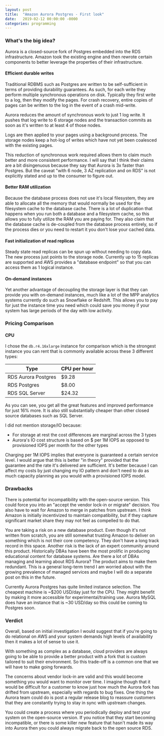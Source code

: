 ```yaml
---
layout: post
title:  "Amazon Aurora Postgres - First look"
date:   2019-02-12 00:00:00 -0000
categories: programming
---
```


### What's the big idea?

Aurora is a closed-source fork of Postgres embedded into the RDS infrastructure. Amazon took the existing engine and then rewrote certain components to better leverage the properties of their infrastructure.

#### Efficient durable writes

Traditional RDBMS such as Postgres are written to be self-sufficient in terms of providing durability guarantees. As such, for each write they perform multiple synchronous operations on disk. Typically they first write to a log, then they modify the pages. For crash recovery, entire copies of pages can be written to the log in the event of a crash mid-write.

Aurora reduces the amount of synchronous work to just 1 log write. It pushes that log write to 6 storage nodes and the transaction commits as soon as it's written to at least 4 of those nodes.

Logs are then applied to your pages using a background process. The storage nodes keep a hot-log of writes which have not yet been coalesced with the existing pages.

This reduction of synchronous work required allows them to claim much better and more consistent performance. I will say that I think their claims are a bit disingenuous because they say that Aurora is 3x faster than Postgres. But the caveat "with 6 node, 3 AZ replication and on RDS" is not explicitly stated and up to the consumer to figure out.

#### Better RAM utilization

Because the database process does not use it's local filesystem, they are able to allocate all the memory that would normally be used for the filesystem cache to the database cache. There is a lot of duplication that happens when you run both a database and a filesystem cache, so this allows you to fully utilize the RAM you are paying for. They also claim that the database cache is de-coupled from the database process entirely, so if the process dies or you need to restart it you don't lose your cached data.

#### Fast initialization of read replicas

Steady state read replicas can be spun up without needing to copy data. The new process just points to the storage node. Currently up to 15 replicas are supported and AWS provides a "database endpoint" so that you can access them as 1 logical instance.

#### On-demand instances

Yet another advantage of decoupling the storage layer is that they can provide you with on-demand instances, much like a lot of the MPP analytics systems currently do such as Snowflake or Redshift. This allows you to pay for just the instance time you need which could save you money if your system has large periods of the day with low activity.

### Pricing Comparison

#### CPU

I chose the `db.r4.16xlarge` instance for comparison which is the strongest instance you can rent that is commonly available across these 3 different types:

|Type|CPU per hour
|---|---
|RDS Aurora Postgres|$9.28
|RDS Postgres|$8.00
|RDS SQL Server|$24.32

As you can see, you get all the great features and improved performance for just 16% more. It is also still substantially cheaper than other closed source databases such as SQL Server.

I did not mention storage/IO because:
- For storage at rest the cost differences are marginal across the 3 types
- Aurora's IO cost structure is based on $ per 1M IOPS as opposed to provisioned IOPS per month for the other types

Charging per 1M IOPS implies that everyone is guaranteed a certain service level. I would argue that this is better "in theory" provided that the guarantee and the rate it's delivered are sufficient. It's better because I can affect my costs by just changing my IO pattern and don't need to do as much capacity planning as you would with a provisioned IOPS model.

### Drawbacks

There is potential for incompatibility with the open-source version. This could force you into an "accept the vendor lock-in or migrate" decision. You also have to wait for Amazon to merge in patches from upstream. I think Amazon is initially incentivized to maintain compatibility, but if they capture significant market share they may not feel as compelled to do that.

You are taking a risk on a new database product. Even though it's not written from scratch, you are still somewhat trusting Amazon to deliver on something which is not their core competency. They don't have a long track record in this space. Another risk is the lack of an expert community around this product. Historically DBAs have been the most prolific in producing educational content for database systems. Are there a lot of DBAs managing and learning about RDS Aurora? The product aims to make them redundant. This is a general long-term trend I am worried about with the growing prevalence of managed services and maybe I will do a separate post on this in the future.

Currently Aurora Postgres has quite limited instance selection. The cheapest machine is ~$200 USD/day just for the CPU. They might benefit by making it more accessible for experimental/training use. Aurora MySQL does have an instance that is ~30 USD/day so this could be coming to Postgres soon.

### Verdict

Overall, based on initial investigation I would suggest that if you're going to do relational on AWS and your system demands high levels of availability then it makes a lot of sense to use it.

With something as complex as a database, cloud providers are always going to be able to provide a better product with a fork that is custom tailored to suit their environment. So this trade-off is a common one that we will have to make going forwards.

The concerns about vendor lock-in are valid and this would become something you would want to monitor over time. I imagine though that it would be difficult for a customer to know just how much the Aurora fork has drifted from upstream, especially with regards to bug fixes. One thing the Aurora team could do is post a regular release blog to reassure customers that they are constantly trying to stay in sync with upstream changes.

You could create a process where you periodically deploy and test your system on the open-source version. If you notice that they start becoming incompatible, or there is some killer new feature that hasn't made its way into Aurora then you could always migrate back to the open source RDS.
